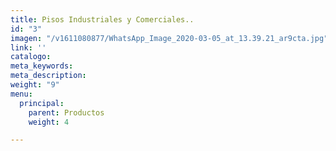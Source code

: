 ```yaml
---
title: Pisos Industriales y Comerciales..
id: "3"
imagen: "/v1611080877/WhatsApp_Image_2020-03-05_at_13.39.21_ar9cta.jpg"
link: ''
catalogo: 
meta_keywords: 
meta_description: 
weight: "9"
menu:
  principal:
    parent: Productos
    weight: 4

---
```

